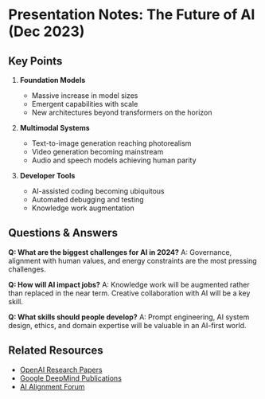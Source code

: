# Presentation Notes: The Future of AI (Dec 2023)

## Key Points

1. **Foundation Models**
   - Massive increase in model sizes
   - Emergent capabilities with scale
   - New architectures beyond transformers on the horizon

2. **Multimodal Systems**
   - Text-to-image generation reaching photorealism
   - Video generation becoming mainstream
   - Audio and speech models achieving human parity

3. **Developer Tools**
   - AI-assisted coding becoming ubiquitous
   - Automated debugging and testing
   - Knowledge work augmentation

## Questions & Answers

**Q: What are the biggest challenges for AI in 2024?**
A: Governance, alignment with human values, and energy constraints are the most pressing challenges.

**Q: How will AI impact jobs?**
A: Knowledge work will be augmented rather than replaced in the near term. Creative collaboration with AI will be a key skill.

**Q: What skills should people develop?**
A: Prompt engineering, AI system design, ethics, and domain expertise will be valuable in an AI-first world.

## Related Resources

- [OpenAI Research Papers](https://www.openai.com/research/)
- [Google DeepMind Publications](https://www.deepmind.com/research)
- [AI Alignment Forum](https://www.alignmentforum.org/) 